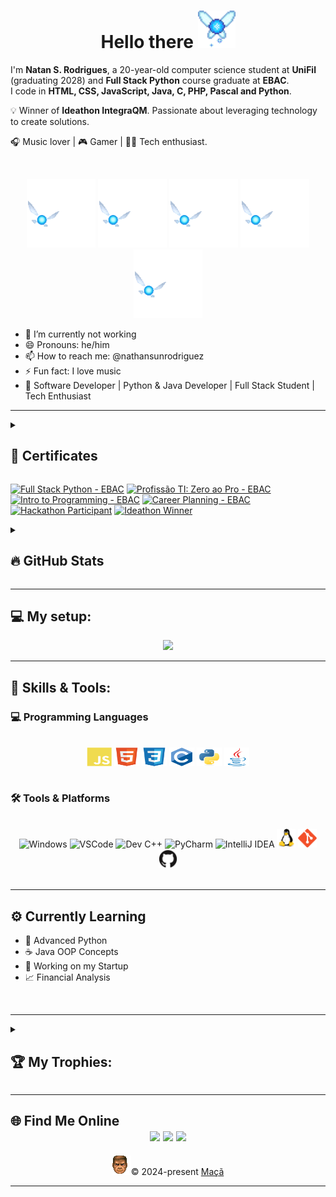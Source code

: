 <h1 align="center">
    Hello there
    <img src="navi.gif" width="60" height="60" alt="navi"/>
</h1>

I'm **Natan S. Rodrigues**, a 20-year-old computer science student at **UniFil** (graduating 2028) and **Full Stack Python** course graduate at **EBAC**.  
I code in **HTML, CSS, JavaScript, Java, C, PHP, Pascal and Python**.  

💡 Winner of **Ideathon IntegraQM**. Passionate about leveraging technology to create solutions.

🎧 Music lover | 🎮 Gamer | 👨‍💻 Tech enthusiast.

<br>

<p align="center">
  <img src="navi2.gif" width="110" height="110" alt="navi"/>
  <img src="navi2.gif" width="110" height="110" alt="navi"/>
  <img src="navi2.gif" width="110" height="110" alt="navi"/>
  <img src="navi2.gif" width="110" height="110" alt="navi"/>
  <img src="navi2.gif" width="110" height="110" alt="navi"/>
</p>

- 🔭 I’m currently not working 
- 😄 Pronouns: he/him
- 📫 How to reach me: @nathansunrodriguez
- ⚡ Fun fact: I love music
- 👾 Software Developer | Python & Java Developer | Full Stack Student | Tech Enthusiast

---
<details>
    <summary>
        
## 🏅 Certificates
</summary>

- 📜 Profissão TI: Zero ao Pro — EBAC
- 📜 Introduction to Programming — EBAC
- 📜 Career Planning — EBAC

## Competitions & Hackathons
- 🏆 Hackathon Participant — Participated in 3+ hackathons, developing innovative solutions under pressure.
- 🏆 Ideathon Winner — 🥈 IntegraQM Ideathon, recognized for the best solution presented.

## University Coursework (No Certificates Issued)
- Software Architecture: Architecture and Requirements
- Communication and Problem Solving
- Basic Nutritional Concepts for Adults and Elderly
- Requirements Management: Software Artifacts
- Project Management: PMBOK-based Approach
- Psychosocial Skills for Career Development
- Introduction to Computing and General Systems Theory
- Brazilian Sign Language (LIBRAS)
- Digital Marketing
- Agile Methodologies: Introduction to Agile
- Public Speaking
- First Aid
- Baking: Practical Bread and Pasta Recipes
- Software Testing: Introduction to Software Testing
</details>

[![Full Stack Python - EBAC](https://img.shields.io/badge/EBAC-Full_Stack_Python-blue)](https://www.ebaconline.com.br)
[![Profissão TI: Zero ao Pro - EBAC](https://img.shields.io/badge/EBAC-Profissão_TI_Zero_ao_Pro-blue)](#)
[![Intro to Programming - EBAC](https://img.shields.io/badge/EBAC-Intro_to_Programming-blue)](#)
[![Career Planning - EBAC](https://img.shields.io/badge/EBAC-Career_Planning-blue)](#)
[![Hackathon Participant](https://img.shields.io/badge/Hackathons-3+_Participations-important)](#)
[![Ideathon Winner](https://img.shields.io/badge/Ideathon-Winner-yellow)](#)

<details>
    <summary>
        
## 🔥 GitHub Stats
</summary>

[![GitHub Stats](https://github-readme-stats.vercel.app/api?username=masunsolar&theme=vision-friendly-dark&card_width=1000)](https://github.com/masunsolar/github-readme-stats)
[![Top Langs](https://github-readme-stats.vercel.app/api/top-langs/?username=masunsolar&theme=vision-friendly-dark&card_width=1000)](https://github.com/masunsolar/github-readme-stats)
</details>

---

## 💻 My setup: 
<div align="center">
    <a title="System requirements and Rate my PC tool - all at PCGameBenchmark" href="https://www.pcgamebenchmark.com/ratemypc?cpu=intel-core-i7-13650hx&memory=16gb&gpu=nvidia-geforce-rtx-3050-6gb-laptop-gpu&platform=windows"><img        src="https://www.pcgamebenchmark.com/signature/intel-core-i7-13650hx/16gb/nvidia-geforce-rtx-3050-6gb-laptop-gpu/twitch.png"></a>
</div>

---

## 🌟 Skills & Tools:
### 💻 Programming Languages
<div align="center" style="display: inline_block"> <br>
  <img align="center" alt="Natan-Js" height="30" width="40" src="https://raw.githubusercontent.com/devicons/devicon/master/icons/javascript/javascript-plain.svg">
  <img align="center" alt="Natan-HTML" height="30" width="40" src="https://raw.githubusercontent.com/devicons/devicon/master/icons/html5/html5-original.svg">
  <img align="center" alt="Natan-CSS" height="30" width="40" src="https://raw.githubusercontent.com/devicons/devicon/master/icons/css3/css3-original.svg">
  <img align="center" alt="Natan-C" height="30" width="40" src="https://raw.githubusercontent.com/devicons/devicon/master/icons/c/c-original.svg">
  <img align="center" alt="Natan-Python" height="30" width="40" src="https://raw.githubusercontent.com/devicons/devicon/master/icons/python/python-original.svg"> 
  <img align="center" alt="Natan-Java" height="30" width="40" src="https://raw.githubusercontent.com/devicons/devicon/master/icons/java/java-original.svg">
</div>
<br>

### 🛠️ Tools & Platforms
<div align="center" style="display: inline_block"> <br>
    <img src="https://img.shields.io/badge/-Windows-0078D6?style=flat&logo=windows&logoColor=white" height="30" alt="Windows"/> 
    <img src="https://img.shields.io/badge/-VSCode-007ACC?style=flat&logo=visual-studio-code&logoColor=white" height="30" alt="VSCode"/> 
    <img src="https://img.shields.io/badge/-Dev%20C++-blue?style=flat&logo=c&logoColor=white" height="30" alt="Dev C++"/>
    <img src="https://img.shields.io/badge/-PyCharm-000000?style=flat&logo=pycharm&logoColor=white" height="30" alt="PyCharm"/>
    <img src="https://img.shields.io/badge/-IntelliJ%20IDEA-000000?style=flat&logo=intellij-idea&logoColor=white" height="30" alt="IntelliJ IDEA"/> 
    <img src="https://raw.githubusercontent.com/devicons/devicon/master/icons/linux/linux-original.svg" height="30" alt="Linux"/> 
    <img src="https://raw.githubusercontent.com/devicons/devicon/master/icons/git/git-original.svg" height="30" alt="Git"/> 
    <img src="https://raw.githubusercontent.com/devicons/devicon/master/icons/github/github-original.svg" height="30" alt="GitHub"/> 
</div>
<br>

---

## ⚙️ Currently Learning
<div>
    <ul>
        <li>🐍 Advanced Python</li>
        <li>☕ Java OOP Concepts</li>
        <li>🚀 Working on my Startup</li>
        <li>📈 Financial Analysis</li>
    </ul>
</div>
<br>

---


<details>
    <summary>
        
## 🏆 My Trophies: 
</summary>
    <div>
        
[![trophy](https://github-profile-trophy.vercel.app/?username=masunsolar&theme=darkhub)](https://github.com/masunsolar/github-profile-trophy) 
    </div>
    <br>
</details>

---

## 🌐 Find Me Online <div align="center">  <a href="https://www.instagram.com/nathansunrodriguez/" target="_blank"><img src="https://img.shields.io/badge/-Instagram-%23E4405F?style=for-the-badge&logo=instagram&logoColor=white" target="_blank"></a>  <a href="mailto:masunsolar@gmail.com"><img src="https://img.shields.io/badge/-Gmail-%23333?style=for-the-badge&logo=gmail&logoColor=white" target="_blank"></a>  <a href="https://www.linkedin.com/in/natanrodrigues/" target="_blank"><img src="https://img.shields.io/badge/-LinkedIn-%230077B5?style=for-the-badge&logo=linkedin&logoColor=white" target="_blank"></a></div>

<p align="center"><img src="doom_look.gif" />&copy; 2024-present <a href="https://github.com/masunsolar/" target="_blank">Maçã</a>
<hr/>
